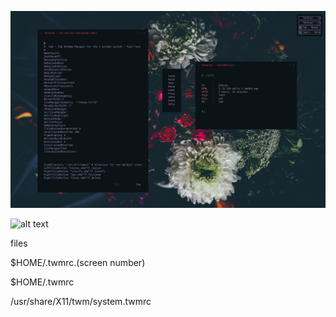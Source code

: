 ![alt text](https://github.com/Nztux/Twm-O/blob/main/Screenshot.png?raw=true)

![alt text](https://github.com/Nztux/twm/blob/master/img/twm-merah.png?raw=true)



files 

$HOME/.twmrc.(screen number)

$HOME/.twmrc

/usr/share/X11/twm/system.twmrc
